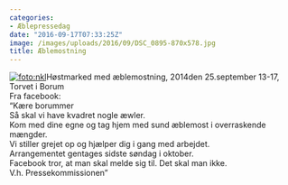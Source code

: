 ```yaml
---
categories:
- Æblepressedag
date: "2016-09-17T07:33:25Z"
image: /images/uploads/2016/09/DSC_0895-870x578.jpg
title: Æblemostning
---
```


[![foto:nkl](/images/uploads/2016/09/DSC_0892-300x139.jpg)](/images/uploads/2016/09/DSC_0892.jpg)Høstmarked med æblemostning, 2014den 25.september 13-17, Torvet i Borum  
Fra facebook:  
“Kære borummer  
Så skal vi have kvadret nogle æwler.  
Kom med dine egne og tag hjem med sund æblemost i overraskende mængder.  
Vi stiller grejet op og hjælper dig i gang med arbejdet.  
Arrangementet gentages sidste søndag i oktober.  
Facebook tror, at man skal melde sig til. Det skal man ikke.  
V.h. Pressekommissionen”